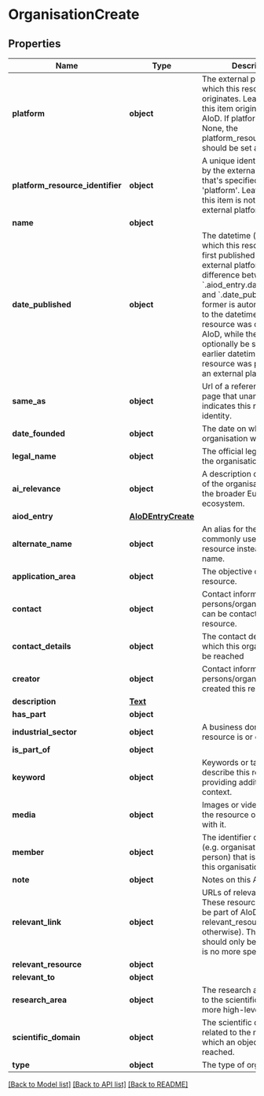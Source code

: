 # OrganisationCreate

## Properties
Name | Type | Description | Notes
------------ | ------------- | ------------- | -------------
**platform** | **object** | The external platform from which this resource originates. Leave empty if this item originates from AIoD. If platform is not None, the platform_resource_identifier should be set as well. | [optional] 
**platform_resource_identifier** | **object** | A unique identifier issued by the external platform that&#x27;s specified in &#x27;platform&#x27;. Leave empty if this item is not part of an external platform. | [optional] 
**name** | **object** |  | 
**date_published** | **object** | The datetime (utc) on which this resource was first published on an external platform. Note the difference between &#x60;.aiod_entry.date_created&#x60; and &#x60;.date_published&#x60;: the former is automatically set to the datetime the resource was created on AIoD, while the latter can optionally be set to an earlier datetime that the resource was published on an external platform. | [optional] 
**same_as** | **object** | Url of a reference Web page that unambiguously indicates this resource&#x27;s identity. | [optional] 
**date_founded** | **object** | The date on which the organisation was founded. | [optional] 
**legal_name** | **object** | The official legal name of the organisation. | [optional] 
**ai_relevance** | **object** | A description of positioning of the organisation within the broader European AI ecosystem. | [optional] 
**aiod_entry** | [**AIoDEntryCreate**](AIoDEntryCreate.md) |  | [optional] 
**alternate_name** | **object** | An alias for the item, commonly used for the resource instead of the name. | [optional] 
**application_area** | **object** | The objective of this AI resource. | [optional] 
**contact** | **object** | Contact information of persons/organisations that can be contacted about this resource. | [optional] 
**contact_details** | **object** | The contact details by which this organisation can be reached | [optional] 
**creator** | **object** | Contact information of persons/organisations that created this resource. | [optional] 
**description** | [**Text**](Text.md) |  | [optional] 
**has_part** | **object** |  | [optional] 
**industrial_sector** | **object** | A business domain where a resource is or can be used. | [optional] 
**is_part_of** | **object** |  | [optional] 
**keyword** | **object** | Keywords or tags used to describe this resource, providing additional context. | [optional] 
**media** | **object** | Images or videos depicting the resource or associated with it.  | [optional] 
**member** | **object** | The identifier of an agent (e.g. organisation or person) that is a member of this organisation. | [optional] 
**note** | **object** | Notes on this AI resource. | [optional] 
**relevant_link** | **object** | URLs of relevant resources. These resources should not be part of AIoD (use relevant_resource otherwise). This field should only be used if there is no more specific field. | [optional] 
**relevant_resource** | **object** |  | [optional] 
**relevant_to** | **object** |  | [optional] 
**research_area** | **object** | The research area is similar to the scientific_domain, but more high-level. | [optional] 
**scientific_domain** | **object** | The scientific domain is related to the methods with which an objective is reached. | [optional] 
**type** | **object** | The type of organisation. | [optional] 

[[Back to Model list]](../README.md#documentation-for-models) [[Back to API list]](../README.md#documentation-for-api-endpoints) [[Back to README]](../README.md)

